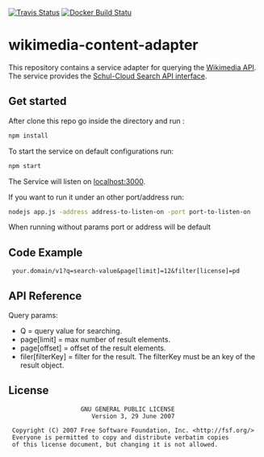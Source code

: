 [![Travis Status](https://travis-ci.org/schul-cloud/wikimedia-content-adapter.svg?branch=master)](https://travis-ci.org/schul-cloud/wikimedia-content-adapter) [![Docker Build Statu](https://img.shields.io/docker/build/schulcloud/wikimedia-content-adapter.svg)](https://hub.docker.com/r/schulcloud/wikimedia-content-adapter/builds/)

# wikimedia-content-adapter

This repository contains a service adapter for querying the [Wikimedia API][wikimedia-api].
The service provides the [Schul-Cloud Search API interface][search-api].

[search-api]: https://github.com/schul-cloud/resources-api-v1#search-api
[wikimedia-api]: https://commons.wikimedia.org/w/api.php

## Get started

After clone this repo go inside the directory and run :

```bash
npm install
```
To start the service on default configurations run:

```bash
npm start
```
The Service will listen on [localhost:3000](http://localhost:3000).

If you want to run it under an other port/address run:

```bash
nodejs app.js -address address-to-listen-on -port port-to-listen-on
```
When running without params port or address will be default

## Code Example

```http
 your.domain/v1?q=search-value&page[limit]=12&filter[license]=pd
```
## API Reference

Query params:

-	Q = query value for searching.
-	page[limit] = max number of result elements.
-	page[offset] = offset of the result elements.
-	filer[filterKey] = filter for the result. The filterKey must be an key of the result object.

## License
```
                    GNU GENERAL PUBLIC LICENSE
                       Version 3, 29 June 2007

 Copyright (C) 2007 Free Software Foundation, Inc. <http://fsf.org/>
 Everyone is permitted to copy and distribute verbatim copies
 of this license document, but changing it is not allowed.
```
